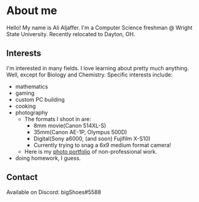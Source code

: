 # About me 
Hello! My name is Ali Aljaffer. I'm a Computer Science freshman @ Wright State University. Recently relocated to Dayton, OH.

## Interests
I'm interested in many fields. I love learning about pretty much anything. Well, except for Biology and Chemistry. 
Specific interests include:
  * mathematics
  * gaming
  * custom PC building
  * cooking
  * photography
    - The formats I shoot in are: 
      * 8mm movie(Canon 514XL-S)
      * 35mm(Canon AE-1P, Olympus 500D)
      * Digital(Sony a6000, (and soon) Fujifilm X-S10)
      * Currently trying to snag a 6x9 medium format camera!
    - Here is my [photo portfolio](https://flic.kr/ps/3QcTa1) of non-professional work.
  * doing homework, I guess.
  
 ## Contact
 Available on Discord: bigShoes#5588
